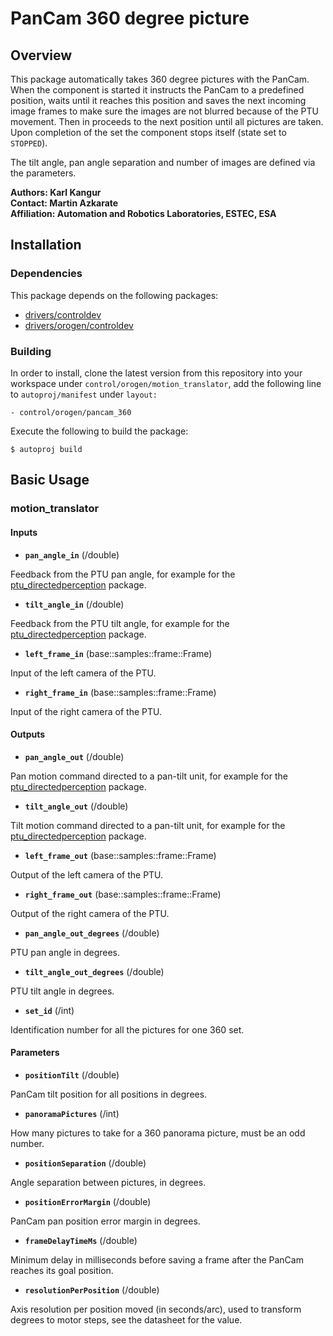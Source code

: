 # PanCam 360 degree picture

## Overview

This package automatically takes 360 degree pictures with the PanCam. When the component is started it instructs the PanCam to a predefined position, waits until it reaches this position and saves the next incoming image frames to make sure the images are not blurred because of the PTU movement. Then in proceeds to the next position until all pictures are taken. Upon completion of the set the component stops itself (state set to `STOPPED`).

The tilt angle, pan angle separation and number of images are defined via the parameters.

**Authors: Karl Kangur  
Contact: Martin Azkarate  
Affiliation: Automation and Robotics Laboratories, ESTEC, ESA**


## Installation

### Dependencies

This package depends on the following packages:

* [drivers/controldev](https://github.com/rock-drivers/drivers-controldev)
* [drivers/orogen/controldev](https://github.com/rock-drivers/drivers-orogen-controldev)

### Building

In order to install, clone the latest version from this repository into your workspace under `control/orogen/motion_translator`, add the following line to `autoproj/manifest` under `layout:`

    - control/orogen/pancam_360

Execute the following to build the package:

    $ autoproj build


## Basic Usage

### motion_translator

#### Inputs

* **`pan_angle_in`** (/double)

Feedback from the PTU pan angle, for example for the [ptu_directedperception](https://github.com/rock-drivers/drivers-orogen-ptu_directedperception) package.

* **`tilt_angle_in`** (/double)

Feedback from the PTU tilt angle, for example for the [ptu_directedperception](https://github.com/rock-drivers/drivers-orogen-ptu_directedperception) package.

* **`left_frame_in`** (base::samples::frame::Frame)

Input of the left camera of the PTU.

* **`right_frame_in`** (base::samples::frame::Frame)

Input of the right camera of the PTU.

#### Outputs

* **`pan_angle_out`** (/double)

Pan motion command directed to a pan-tilt unit, for example for the [ptu_directedperception](https://github.com/rock-drivers/drivers-orogen-ptu_directedperception) package.

* **`tilt_angle_out`** (/double)

Tilt motion command directed to a pan-tilt unit, for example for the [ptu_directedperception](https://github.com/rock-drivers/drivers-orogen-ptu_directedperception) package.

* **`left_frame_out`** (base::samples::frame::Frame)

Output of the left camera of the PTU.

* **`right_frame_out`** (base::samples::frame::Frame)

Output of the right camera of the PTU.

* **`pan_angle_out_degrees`** (/double)

PTU pan angle in degrees.

* **`tilt_angle_out_degrees`** (/double)

PTU tilt angle in degrees.

* **`set_id`** (/int)

Identification number for all the pictures for one 360 set.

#### Parameters

* **`positionTilt`** (/double)

PanCam tilt position for all positions in degrees.

* **`panoramaPictures`** (/int)

How many pictures to take for a 360 panorama picture, must be an odd number.

* **`positionSeparation`** (/double)

Angle separation between pictures, in degrees.

* **`positionErrorMargin`** (/double)

PanCam pan position error margin in degrees.

* **`frameDelayTimeMs`** (/double)

Minimum delay in milliseconds before saving a frame after the PanCam reaches its goal position.

* **`resolutionPerPosition`** (/double)

Axis resolution per position moved (in seconds/arc), used to transform degrees to motor steps, see the datasheet for the value.

